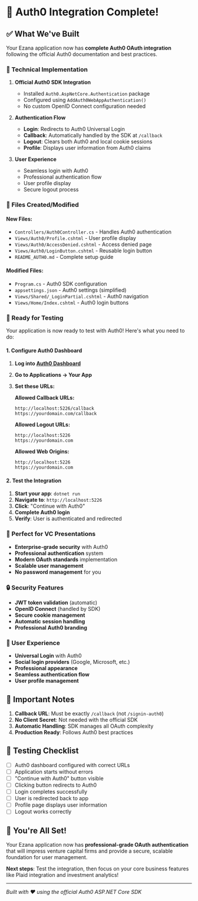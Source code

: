 # 🎉 Auth0 Integration Complete!

## ✅ **What We've Built**

Your Ezana application now has **complete Auth0 OAuth integration** following the official Auth0 documentation and best practices.

### **🔧 Technical Implementation**

1. **Official Auth0 SDK Integration**
   - Installed `Auth0.AspNetCore.Authentication` package
   - Configured using `AddAuth0WebAppAuthentication()`
   - No custom OpenID Connect configuration needed

2. **Authentication Flow**
   - **Login**: Redirects to Auth0 Universal Login
   - **Callback**: Automatically handled by the SDK at `/callback`
   - **Logout**: Clears both Auth0 and local cookie sessions
   - **Profile**: Displays user information from Auth0 claims

3. **User Experience**
   - Seamless login with Auth0
   - Professional authentication flow
   - User profile display
   - Secure logout process

### **📁 Files Created/Modified**

#### **New Files:**
- `Controllers/Auth0Controller.cs` - Handles Auth0 authentication
- `Views/Auth0/Profile.cshtml` - User profile display
- `Views/Auth0/AccessDenied.cshtml` - Access denied page
- `Views/Auth0/LoginButton.cshtml` - Reusable login button
- `README_AUTH0.md` - Complete setup guide

#### **Modified Files:**
- `Program.cs` - Auth0 SDK configuration
- `appsettings.json` - Auth0 settings (simplified)
- `Views/Shared/_LoginPartial.cshtml` - Auth0 navigation
- `Views/Home/Index.cshtml` - Auth0 login buttons

### **🚀 Ready for Testing**

Your application is now ready to test with Auth0! Here's what you need to do:

#### **1. Configure Auth0 Dashboard**

1. **Log into [Auth0 Dashboard](https://manage.auth0.com)**
2. **Go to Applications → Your App**
3. **Set these URLs:**

   **Allowed Callback URLs:**
   ```
   http://localhost:5226/callback
   https://yourdomain.com/callback
   ```

   **Allowed Logout URLs:**
   ```
   http://localhost:5226
   https://yourdomain.com
   ```

   **Allowed Web Origins:**
   ```
   http://localhost:5226
   https://yourdomain.com
   ```

#### **2. Test the Integration**

1. **Start your app**: `dotnet run`
2. **Navigate to**: `http://localhost:5226`
3. **Click**: "Continue with Auth0"
4. **Complete Auth0 login**
5. **Verify**: User is authenticated and redirected

### **🎯 Perfect for VC Presentations**

- **Enterprise-grade security** with Auth0
- **Professional authentication** system
- **Modern OAuth standards** implementation
- **Scalable user management**
- **No password management** for you

### **🔒 Security Features**

- **JWT token validation** (automatic)
- **OpenID Connect** (handled by SDK)
- **Secure cookie management**
- **Automatic session handling**
- **Professional Auth0 branding**

### **📱 User Experience**

- **Universal Login** with Auth0
- **Social login providers** (Google, Microsoft, etc.)
- **Professional appearance**
- **Seamless authentication flow**
- **User profile management**

## **🚨 Important Notes**

1. **Callback URL**: Must be exactly `/callback` (not `/signin-auth0`)
2. **No Client Secret**: Not needed with the official SDK
3. **Automatic Handling**: SDK manages all OAuth complexity
4. **Production Ready**: Follows Auth0 best practices

## **🧪 Testing Checklist**

- [ ] Auth0 dashboard configured with correct URLs
- [ ] Application starts without errors
- [ ] "Continue with Auth0" button visible
- [ ] Clicking button redirects to Auth0
- [ ] Login completes successfully
- [ ] User is redirected back to app
- [ ] Profile page displays user information
- [ ] Logout works correctly

## **🎉 You're All Set!**

Your Ezana application now has **professional-grade OAuth authentication** that will impress venture capital firms and provide a secure, scalable foundation for user management.

**Next steps**: Test the integration, then focus on your core business features like Plaid integration and investment analytics!

---

*Built with ❤️ using the official Auth0 ASP.NET Core SDK*
